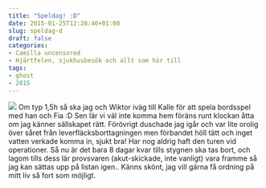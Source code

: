 ```yaml
---
title: "Speldag! :D"
date: 2015-01-25T12:28:46+01:00
slug: speldag-d
draft: false
categories:
- Camilla uncensored
- Hjärtfelen, sjukhusbesök och allt som hör till
tags:
- ghost
- 2015
---
```


![](/assets/images/ghost/2015/01/munchkin-4q3lqdr.png)
Om typ 1,5h så ska jag och Wiktor iväg till Kalle för att spela bordsspel med han och Fia :D Sen lär vi väl inte komma hem föräns runt klockan åtta om jag känner sällskapet rätt. 
Förövrigt duschade jag igår och var lite orolig över såret från leverfläcksborttagningen men förbandet höll tätt och inget vatten verkade komma in, sjukt bra! Har nog aldrig haft den turen vid operationer. 
Så nu är det bara 8 dagar kvar tills stygnen ska tas bort, och lagom tills dess lär provsvaren (akut-skickade, inte vanligt) vara framme så jag kan sättas upp på listan igen.. Känns skönt, jag vill gärna få ordning på mitt liv så fort som möjligt.

